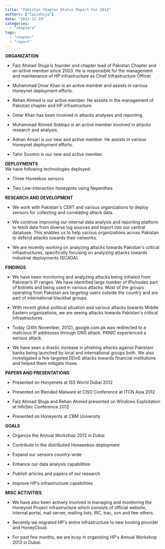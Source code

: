 ```yaml
---
title: "Pakistan Chapter Status Report For 2012"
authors: ["faizshuja"]
date: "2012-11-24"
categories: 
  - "chapters"
tags: 
  - "chapter"
  - "report"
---
```


**ORGANIZATION**  

  
- Faiz Ahmad Shuja is founder and chapter lead of Pakistan Chapter and an active member since 2003. He is responsible for the management and maintenance of HP infrastructure as Chief Infrastructure Officer.
  
- Muhammad Omar Khan is an active member and assists in various Honeynet deployment efforts.
  
- Rehan Ahmed is our active member. He assists in the management of Pakistan chapter and HP infrastructure.
  
- Omar Khan has been involved in attacks analyses and reporting.
  
- Muhammad Ahmed Siddiqui is an active member involved in attacks research and analysis.
  
- Adnan Ansari is our new and active member. He assists in various Honeynet deployment efforts.
  
- Tahir Soomro is our new and active member.
  

  
  
**DEPLOYMENTS**  
We have following technologies deployed:  

  
- Three Honeebox sensors
  
- Two Low-interaction honeypots using Nepenthes
  

  
**RESEARCH AND DEVELOPMENT**  

  
- We work with Pakistan's CERT and various organizations to deploy sensors for collecting and correlating attack data.
  
- We continue improving our internal data analysis and reporting platform to fetch data from diverse log sources and import into our central database. This enables us to help various organizations across Pakistan to defend attacks towards their networks.
  
- We are recently working on analyzing attacks towards Pakistan's critical infrastructures, specifically focusing on analyzing attacks towards industrial deployments (SCADA).
  

  
**FINDINGS**  

  
- We have been monitoring and analyzing attacks being initiated from Pakistan’s IP ranges. We have identified large number of IPs/nodes part of botnets and being used in various attacks. Most of the groups operating from Pakistan are targeting users outside the country and are part of international blackhat groups.
  
- With recent global political situation and various attacks towards Middle Eastern organizations, we are seeing attacks towards Pakistan's critical infrastructures.
  
- Today (24th November, 2012), google.com.pk was redirected to a malicious IP addresses through DNS attack. PKNIC experienced a serious attack.
  
- We have seen a drastic increase in phishing attacks against Pakistani banks being launched by local and international groups both. We also investigated a few targeted DDoS attacks towards financial institutions and helped them mitigate those.
  

  
**PAPERS AND PRESENTATIONS**  

  
- Presented on Honyenets at ISS World Dubai 2012
  
- Presented on Blended Malware at CISO Conference at ITCN Asia 2012
  
- Faiz Ahmad Shuja and Rehan Ahmed presented on Windows Exploitation at InfoSec Conference 2012
  
- Presented on Honeyents at CBM University
  

  
**GOALS**  

  
- Organize the Annual Workshop 2013 in Dubai
  
- Contribute to the distributed Honeeebox deployment
  
- Expand our sensors country-wide
  
- Enhance our data analysis capabilities
  
- Publish articles and papers of our research
  
- Improve HP's infrastructure capabilities
  

  
**MISC ACTIVITIES**  
- We have also been actively involved in managing and monitoring the Honeynet Project infrastructure which consists of official website, internal portal, mail server, mailing lists, IRC, trac, svn and few others.
  
- Recently we migrated HP's entire infrastructure to new hosting provider and HoneyCloud.
  
- For past few months, we are busy in organizing HP's Annual Workshop 2013 in Dubai.
